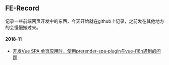 ## FE-Record
记录一些前端网页开发中的东西，今天开始就在github上记录，之前发在其他地方的会慢慢搬过来。 

#### 2018-11
- [开发Vue SPA 单页应用时，使用prerender-spa-plugin与vue-i18n遇到的问题](./2018-11/prerender-spa-plugin与vue-i18n.md)
